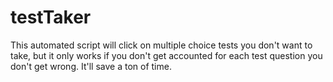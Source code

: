 # testTaker
This automated script will click on multiple choice tests you don't want to take, but it only works if you don't get accounted for each test question you don't get wrong. It'll save a ton of time.
